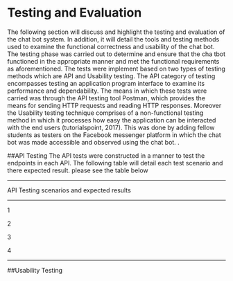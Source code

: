 # Testing and Evaluation
The following section will discuss and highlight the testing and evaluation of the chat bot system. In addition, it will detail the tools and testing methods used to examine the functional correctness and usability of the chat bot. The testing phase was carried out to determine and ensure that the cha tbot functioned in the appropriate manner and met the functional requirements as aforementioned. The tests were implement based on two types of testing methods which are API and Usability testing. The API category of testing encompasses testing an application program interface to examine its performance and dependability. The means in which these tests were carried was through the API testing tool Postman, which provides the means for sending HTTP requests and reading HTTP responses. Moreover the Usability testing technique comprises of a non-functional testing method in which it processes how easy the application can be interacted with the end users (tutorialspoint, 2017).  This was done by adding fellow students as testers on the Facebook messenger platform in which the chat bot was made accessible and observed using the chat bot. .

##API Testing
The API tests were constructed in a manner to test the endpoints in each API.  The following table will detail each test scenario and there expected result. please see the table below

-------------------------------------------------------------
API Testing scenarios and expected results
----------- ---------------------- -------------------------
1

2

3 

4
                                    
-------------------------------------------------------------

##Usability Testing
